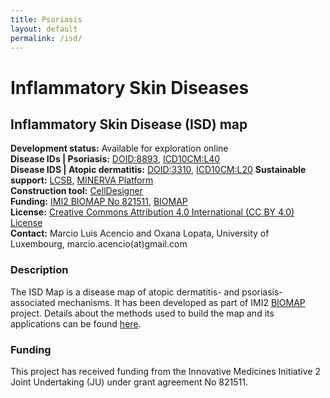 ```yaml
--- 
title: Psoriasis 
layout: default 
permalink: /isd/
--- 
```


# Inflammatory Skin Diseases

## Inflammatory Skin Disease (ISD) map

**Development status:** Available for exploration online  
**Disease IDs | Psoriasis:** [DOID:8893](https://disease-ontology.org/?id=DOID:8893), [ICD10CM:L40](https://www.icd10data.com/ICD10CM/Codes/L00-L99/L40-L45/L40-/L40)  
**Disease IDS | Atopic dermatitis:** [DOID:3310](https://disease-ontology.org/?id=DOID:3310), [ICD10CM:L20](https://www.icd10data.com/ICD10CM/Codes/L00-L99/L20-L30/L20-/L20)
**Sustainable support:** [LCSB](http://wwwen.uni.lu/lcsb), [MINERVA Platform](https://minerva.pages.uni.lu/)  
**Construction tool:** [CellDesigner](https://www.celldesigner.org/)  
**Funding:** [IMI2 BIOMAP No 821511](https://www.imi.europa.eu/projects-results/project-factsheets/biomap), [BIOMAP](https://biomap-imi.eu/)  
**License:** [Creative Commons Attribution 4.0 International (CC BY 4.0) License](https://creativecommons.org/licenses/by/4.0/)  
**Contact:** Marcio Luis Acencio and Oxana Lopata, University of Luxembourg, marcio.acencio(at)gmail.com  

### Description

The ISD Map is a disease map of atopic dermatitis- and psoriasis-associated mechanisms. It has been developed as part of IMI2 [BIOMAP](https://biomap-imi.eu/) project. Details about the methods used to build the map and its applications can be found [here]().

### Funding

This project has received funding from the Innovative Medicines Initiative 2 Joint Undertaking (JU) under grant agreement No 821511.

